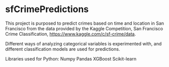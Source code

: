 # sfCrimePredictions

This project is purposed to predict crimes based on time and location in San Francisco from the data provided by the Kaggle Competition, San Francisco Crime Classification, https://www.kaggle.com/c/sf-crime/data.

Different ways of analyzing categorical variables is experimented with, and different classification models are used for predictions.

Libraries used for Python:
Numpy
Pandas
XGBoost
Scikit-learn